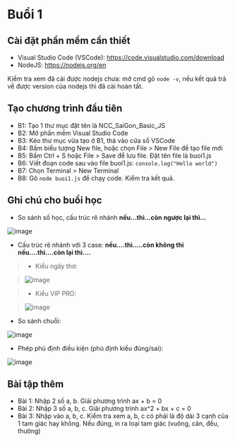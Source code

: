 # Buổi 1
## Cài đặt phần mềm cần thiết
- Visual Studio Code (VSCode): https://code.visualstudio.com/download
- NodeJS: https://nodejs.org/en

Kiểm tra xem đã cài được nodejs chưa: mở cmd gõ `node -v`, nếu kết quả trả về được version của nodejs thì đã cài hoàn tất.

## Tạo chương trình đầu tiên
- B1: Tạo 1 thư mục đặt tên là NCC_SaiGon_Basic_JS
- B2: Mở phần mềm Visual Studio Code
- B3: Kéo thư mục vừa tạo ở B1, thả vào cửa sổ VSCode
- B4: Bấm biểu tượng New file, hoặc chọn File > New File để tạo file mới
- B5: Bấm Ctrl + S hoặc File > Save để lưu file. Đặt tên file là buoi1.js
- B6: Viết đoạn code sau vào file buoi1.js: `console.log("Hello world")`
- B7: Chọn Terminal > New Terminal
- B8: Gõ `node buoi1.js` để chạy code. Kiểm tra kết quả.

## Ghi chú cho buổi học
- So sánh số học, cấu trúc rẽ nhánh **nếu...thì...còn ngược lại thì...**

![image](https://github.com/hoangduy0610/ncc-sg-qa-basic-js/assets/45957687/5692e3b1-7430-4f3b-b129-cdfde9143152)

- Cấu trúc rẽ nhánh với 3 case: **nếu....thì.....còn không thì nếu....thì....còn lại thì....**

>- Kiểu ngây thơ:

>![image](https://github.com/hoangduy0610/ncc-sg-qa-basic-js/assets/45957687/10125d0e-ce2f-44ee-b73c-bb4dc79c1d54)

>- Kiểu VIP PRO:

>![image](https://github.com/hoangduy0610/ncc-sg-qa-basic-js/assets/45957687/3695a570-1bb1-4875-9b78-91c9582e074b)

- So sánh chuỗi:

![image](https://github.com/hoangduy0610/ncc-sg-qa-basic-js/assets/45957687/e5f1a0a7-8c51-4464-bc43-ee5494fd1b96)

- Phép phủ định điều kiện (phủ định kiểu đúng/sai):

![image](https://github.com/hoangduy0610/ncc-sg-qa-basic-js/assets/45957687/7dd1c726-8daa-487a-b122-32e520320934)

## Bài tập thêm
- Bài 1: Nhập 2 số a, b. Giải phương trình ax + b = 0
- Bài 2: Nhập 3 số a, b, c. Giải phương trình ax^2 + bx + c = 0
- Bài 3: Nhập vào a, b, c. Kiểm tra xem a, b, c có phải là độ dài 3 cạnh của 1 tam giác hay không. Nếu đúng, in ra loại tam giác (vuông, cân, đều, thường)